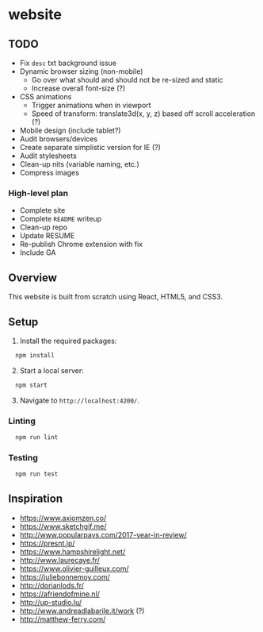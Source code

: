 # website

## TODO
+ Fix `desc` txt background issue
+ Dynamic browser sizing (non-mobile)
  + Go over what should and should not be re-sized and static
  + Increase overall font-size (?)
+ CSS animations
  + Trigger animations when in viewport
  + Speed of transform: translate3d(x, y, z) based off scroll acceleration (?)
+ Mobile design (include tablet?)
+ Audit browsers/devices
+ Create separate simplistic version for IE (?)
+ Audit stylesheets
+ Clean-up nits (variable naming, etc.)
+ Compress images

### High-level plan
+ Complete site
+ Complete `README` writeup
+ Clean-up repo
+ Update RESUME
+ Re-publish Chrome extension with fix
+ Include GA

## Overview
This website is built from scratch using React, HTML5, and CSS3.

## Setup
1. Install the required packages:
```javascript
  npm install
```
2. Start a local server:
```javascript
  npm start 
```
3. Navigate to `http://localhost:4200/`.

### Linting
```javascript
  npm run lint
```

### Testing
```javascript
  npm run test
```

## Inspiration
+ https://www.axiomzen.co/
+ https://www.sketchgif.me/
+ http://www.popularpays.com/2017-year-in-review/
+ https://presnt.jp/
+ https://www.hampshirelight.net/
+ http://www.laurecaye.fr/
+ https://www.olivier-guilleux.com/
+ https://juliebonnemoy.com/
+ http://dorianlods.fr/
+ https://afriendofmine.nl/
+ http://up-studio.lu/
+ http://www.andreadlabarile.it/work (?)
+ http://matthew-ferry.com/
